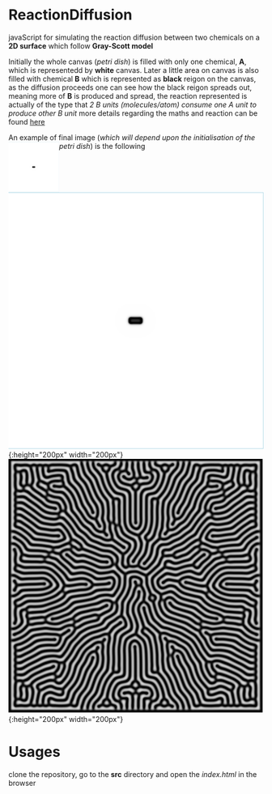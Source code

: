 # ReactionDiffusion
javaScript for simulating the reaction diffusion between two chemicals on a **2D surface** which follow **Gray-Scott model**

Initially the whole canvas (*petri dish*) is filled with only one chemical, **A**, which is representedd by **white** canvas. Later a little area on canvas is also filled with chemical **B** which is represented as **black** reigon on the canvas, as the diffusion proceeds one can see how the black reigon spreads out, meaning more of **B** is produced and spread, the reaction represented is actually of the type that *2 B units (molecules/atom) consume one A unit to produce other B unit* more details regarding the maths and reaction can be found [here](http://karlsims.com/rd.html)

An example of final image (*which will depend upon the initialisation of the petri dish*) is the following
<img src="https://github.com/udion/ReactionDiffusion/blob/interactive/images/initialstate0.png" align="left" height="100" width="100">
![i](https://github.com/udion/ReactionDiffusion/blob/interactive/images/initialstate0.png){:height="200px" width="200px"}
![f](https://github.com/udion/ReactionDiffusion/blob/interactive/images/diffusionpattern0.png){:height="200px" width="200px"}

# Usages
clone the repository, go to the **src** directory and open the *index.html* in the browser
